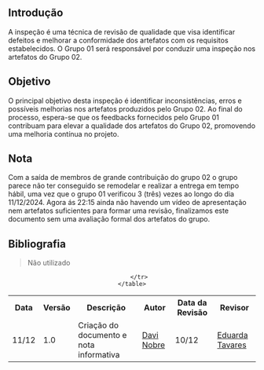 ## Introdução 
A inspeção é uma técnica de revisão de qualidade que visa identificar defeitos e melhorar a conformidade dos artefatos com os requisitos estabelecidos. O Grupo 01 será responsável por conduzir uma inspeção nos artefatos do Grupo 02.  

## Objetivo  
O principal objetivo desta inspeção é identificar inconsistências, erros e possíveis melhorias nos artefatos produzidos pelo Grupo 02. Ao final do processo, espera-se que os feedbacks fornecidos pelo Grupo 01 contribuam para elevar a qualidade dos artefatos do Grupo 02, promovendo uma melhoria contínua no projeto.  

## Nota

Com a saída de membros de grande contribuição do grupo 02 o grupo parece não ter conseguido se remodelar e realizar a entrega em tempo hábil, uma vez que o grupo 01 verificou 3 (três) vezes ao longo do dia 11/12/2024. Agora ás 22:15 ainda não havendo um vídeo de apresentação nem artefatos suficientes para formar uma revisão, finalizamos este documento sem uma avaliação formal dos artefatos do grupo. 

## Bibliografia 

> Não utilizado

<div align="center">
    <table>
        <tr>
            <th>Data</th>
            <th>Versão</th>
            <th>Descrição</th>
            <th>Autor</th>
            <th>Data da Revisão</th>
            <th>Revisor</th>
        </tr>
        <tr>
            <td>11/12</td>
            <td>1.0</td>
            <td>Criação do documento e nota informativa</td>
            <td><a href="https://github.com/Jagaima">Davi Nobre</a></td>
            <td>10/12</td>
            <td><a href="https://github.com/erteduarda">Eduarda Tavares</a></td>

        </tr>
    </table>
</div>